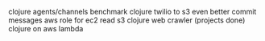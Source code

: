 clojure agents/channels benchmark
clojure twilio to s3
even better commit messages
aws role for ec2 read s3
clojure web crawler (projects done)
clojure on aws lambda
